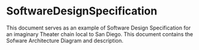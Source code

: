 # SoftwareDesignSpecification

This document serves as an example of Software Design Specification for an imaginary Theater chain local to San Diego.
This document contains the Sofware Architecture Diagram and description.

